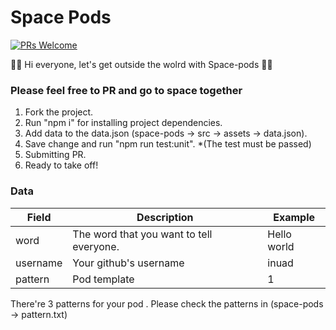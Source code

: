 # Space Pods
[![PRs Welcome](https://img.shields.io/badge/PRs-welcome-brightgreen.svg?style=flat-square)](http://makeapullrequest.com)

🌌🚀 Hi everyone, let's get outside the wolrd with Space-pods 🌌🚀

### Please feel free to PR and go to space together ###
1. Fork the project.
2. Run "npm i" for installing project dependencies.
3. Add data to the data.json (space-pods -> src -> assets -> data.json).
4. Save change and run "npm run test:unit". *(The test must be passed)
5. Submitting PR.
6. Ready to take off!

### Data ###
| Field | Description | Example |
| ------------- | ------------- | ------------- |
| word  | The word that you want to tell everyone.  | Hello world |
| username  | Your github's username  | inuad |
| pattern  | Pod template  | 1 |

There're 3 patterns for your pod .
Please check the patterns in (space-pods -> pattern.txt)
